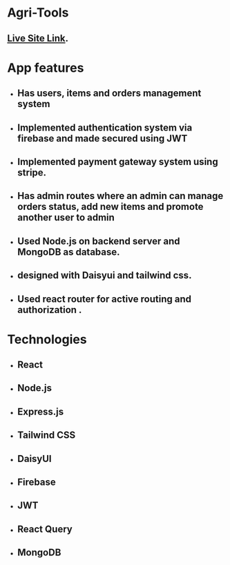 # Agri-Tools

## [Live Site Link](https://agritools.web.app/).

# App features 

* ## Has users, items and orders management system
* ## Implemented authentication system via firebase and made secured using JWT
* ## Implemented payment gateway system using stripe.
* ## Has admin routes where an admin can manage orders status, add new items and promote another user to admin
* ## Used Node.js on backend server and MongoDB as database.
* ## designed with Daisyui and tailwind css.
* ## Used react router for active routing and authorization .

# Technologies

* ## React
* ## Node.js
* ## Express.js
* ## Tailwind CSS
* ## DaisyUI
* ## Firebase
* ## JWT
* ## React Query
* ## MongoDB